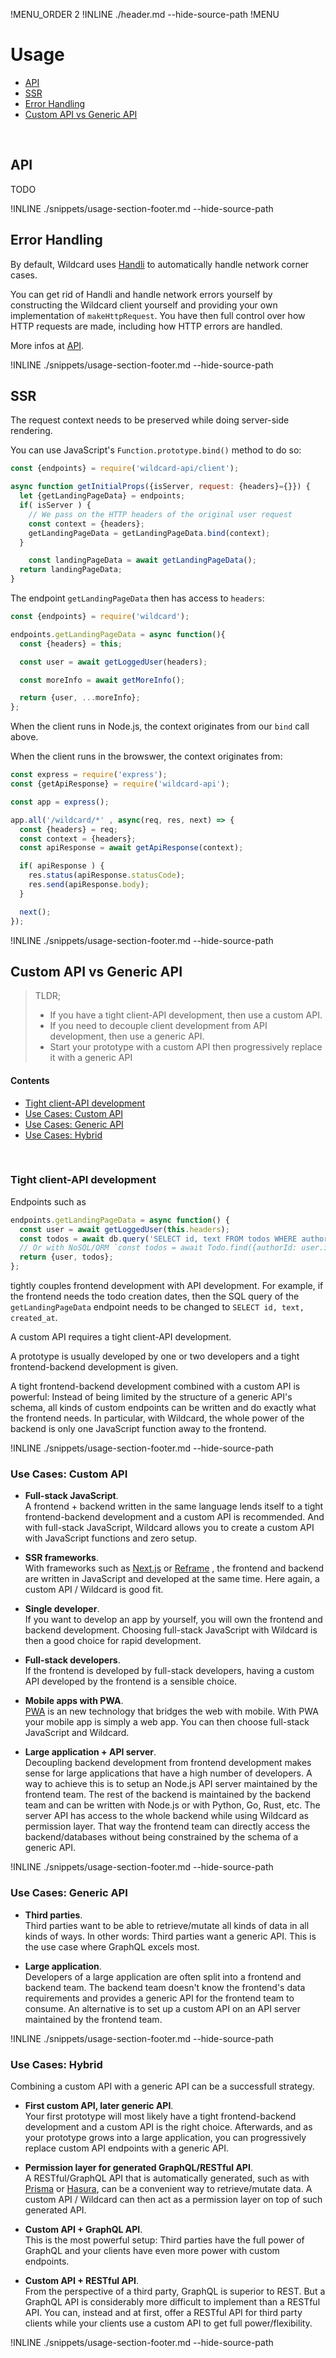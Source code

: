 !MENU_ORDER 2
!INLINE ./header.md --hide-source-path
!MENU
&nbsp;

# Usage


 - [API](#api)
 - [SSR](#ssr)
 - [Error Handling](#error-handling)
 - [Custom API vs Generic API](#custom-api-vs-generic-api)

<br/>

## API

TODO

!INLINE ./snippets/usage-section-footer.md --hide-source-path




## Error Handling

By default, Wildcard uses
[Handli](https://github.com/brillout/handli)
to automatically handle network corner cases.

You can get rid of Handli and handle network errors yourself
by constructing the Wildcard client yourself
and providing your own implementation of `makeHttpRequest`.
You have then full control over how HTTP requests are made,
including how HTTP errors are handled.

More infos at [API](#api).

!INLINE ./snippets/usage-section-footer.md --hide-source-path





## SSR

The request context needs to be preserved while doing server-side rendering.

You can use JavaScript's `Function.prototype.bind()` method to do so:

~~~js
const {endpoints} = require('wildcard-api/client');

async function getInitialProps({isServer, request: {headers}={}}) {
  let {getLandingPageData} = endpoints;
  if( isServer ) {
    // We pass on the HTTP headers of the original user request
    const context = {headers};
    getLandingPageData = getLandingPageData.bind(context);
  }

	const landingPageData = await getLandingPageData();
  return landingPageData;
}
~~~

The endpoint `getLandingPageData` then has access to `headers`:

~~~js
const {endpoints} = require('wildcard');

endpoints.getLandingPageData = async function(){
  const {headers} = this;

  const user = await getLoggedUser(headers);

  const moreInfo = await getMoreInfo();

  return {user, ...moreInfo};
};
~~~

When the client runs in Node.js,
the context originates from our `bind` call above.

When the client runs in the browswer, the context originates from:

~~~js
const express = require('express');
const {getApiResponse} = require('wildcard-api');

const app = express();

app.all('/wildcard/*' , async(req, res, next) => {
  const {headers} = req;
  const context = {headers};
  const apiResponse = await getApiResponse(context);

  if( apiResponse ) {
    res.status(apiResponse.statusCode);
    res.send(apiResponse.body);
  }

  next();
});
~~~

!INLINE ./snippets/usage-section-footer.md --hide-source-path



## Custom API vs Generic API

> TLDR;
>  - If you have a tight client-API development, then use a custom API.
>  - If you need to decouple client development from API development, then use a generic API.
>  - Start your prototype with a custom API then progressively replace it with a generic API

#### Contents

 - [Tight client-API development](#tight-client-api-development)
 - [Use Cases: Custom API](#use-cases-custom-api)
 - [Use Cases: Generic API](#use-cases-generic-api)
 - [Use Cases: Hybrid](#use-cases-hybrid)

<br/>



### Tight client-API development

Endpoints such as

~~~js
endpoints.getLandingPageData = async function() {
  const user = await getLoggedUser(this.headers);
  const todos = await db.query('SELECT id, text FROM todos WHERE authorId = ${user.id};');
  // Or with NoSQL/ORM `const todos = await Todo.find({authorId: user.id}, {fields: ['id', 'text']});`
  return {user, todos};
};
~~~

tightly couples frontend development with API development.
For example, if the frontend needs the todo creation dates,
then the SQL query of the `getLandingPageData` endpoint needs to be changed to `SELECT id, text, created_at`.

A custom API requires a tight client-API development.

A prototype is usually developed by one or two developers and a tight frontend-backend development is given.

A tight frontend-backend development combined with a custom API is powerful:
Instead of being limited by the structure of a generic API's schema,
all kinds of custom endpoints can be written and do exactly what the frontend needs.
In particular, with Wildcard, the whole power of the backend is only one JavaScript function away to the frontend.

!INLINE ./snippets/usage-section-footer.md --hide-source-path






### Use Cases: Custom API

- **Full-stack JavaScript**.
  <br/>
  A frontend + backend written in the same language
  lends itself to a tight frontend-backend development and a custom API is recommended.
  And with full-stack JavaScript,
  Wildcard allows you to create a custom API with JavaScript functions and zero setup.

- **SSR frameworks**.
  <br/>
  With frameworks such as
  [Next.js](https://github.com/zeit/next.js#readme)
  or
  [Reframe](https://github.com/reframejs/reframe#readme)
  ,
  the frontend and backend are written in JavaScript and developed at the same time.
  Here again, a custom API / Wildcard is good fit.

- **Single developer**.
  <br/>
  If you want to develop an app by yourself,
  you will own the frontend and backend development.
  Choosing full-stack JavaScript with Wildcard is then a good choice for rapid development.

- **Full-stack developers**.
  <br/>
  If the frontend is developed by full-stack developers,
  having a custom API developed by the frontend is a sensible choice.

- **Mobile apps with PWA**.
  <br/>
  [PWA](https://developers.google.com/web/progressive-web-apps/)
  is an new technology that bridges the web with mobile.
  With PWA your mobile app is simply a web app.
  You can then choose full-stack JavaScript and Wildcard.

- **Large application + API server**.
  <br/>
  Decoupling backend development from frontend development makes sense for large applications that have a high number of developers.
  A way to achieve this is to setup an Node.js API server maintained by the frontend team.
  The rest of the backend is maintained by the backend team and can be written
  with Node.js or with Python, Go, Rust, etc.
  The server API has access to the whole backend while using Wildcard as permission layer.
  That way the frontend team can directly access the backend/databases without being constrained by the schema of a generic API.

!INLINE ./snippets/usage-section-footer.md --hide-source-path







### Use Cases: Generic API

- **Third parties**.
  <br/>
  Third parties want to be
  able to retrieve/mutate all kinds of data in all kinds of ways.
  In other words: Third parties want a generic API.
  This is the use case where GraphQL excels most.

- **Large application**.
  <br/>
  Developers of a large application are often split into a frontend and backend team.
  The backend team doesn't know the frontend's data requirements and provides a generic API for the frontend team to consume.
  An alternative is to set up a custom API on an API server maintained by the frontend team.

!INLINE ./snippets/usage-section-footer.md --hide-source-path








### Use Cases: Hybrid

Combining a custom API with a generic API can be a successfull strategy.

- **First custom API, later generic API**.
  <br/>
  Your first prototype will most likely have a tight frontend-backend development
  and a custom API is the right choice.
  Afterwards,
  and as your prototype grows into a large application,
  you can progressively replace custom API endpoints with a generic API.

- **Permission layer for generated GraphQL/RESTful API**.
  <br/>
  A RESTful/GraphQL API that is automatically generated,
  such as with [Prisma](https://github.com/prisma/prisma) or [Hasura](https://github.com/hasura/graphql-engine),
  can be a convenient way to retrieve/mutate data.
  A custom API / Wildcard can then act as a permission layer on top of such generated API.

- **Custom API + GraphQL API**.
  <br/>
  This is the most powerful setup:
  Third parties have the full power of GraphQL and your clients have even more power with custom endpoints.

- **Custom API + RESTful API**.
  <br/>
  From the perspective of a third party,
  GraphQL is superior to REST.
  But a GraphQL API is considerably more difficult to implement than a RESTful API.
  You can, instead and at first, offer a RESTful API for third party clients
  while your clients use
  a custom API to get full power/flexibility.

!INLINE ./snippets/usage-section-footer.md --hide-source-path


